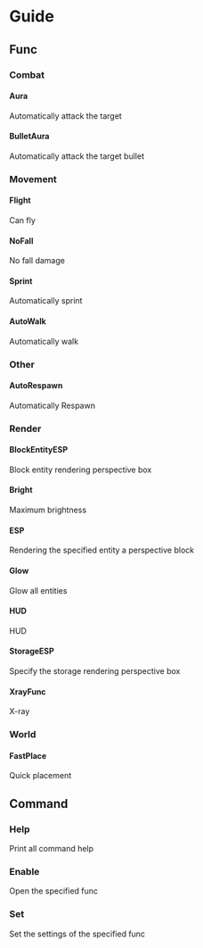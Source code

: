 # Guide

## Func

### Combat

#### Aura

Automatically attack the target

#### BulletAura

Automatically attack the target bullet

### Movement

#### Flight

Can fly

#### NoFall

No fall damage

#### Sprint

Automatically sprint

#### AutoWalk

Automatically walk

### Other

#### AutoRespawn

Automatically Respawn

### Render

#### BlockEntityESP

Block entity rendering perspective box

#### Bright

Maximum brightness

#### ESP

Rendering the specified entity a perspective block

#### Glow

Glow all entities

#### HUD

HUD

#### StorageESP

Specify the storage rendering perspective box

#### XrayFunc

X-ray

### World

#### FastPlace

Quick placement

## Command

### Help

Print all command help

### Enable

Open the specified func

### Set

Set the settings of the specified func



